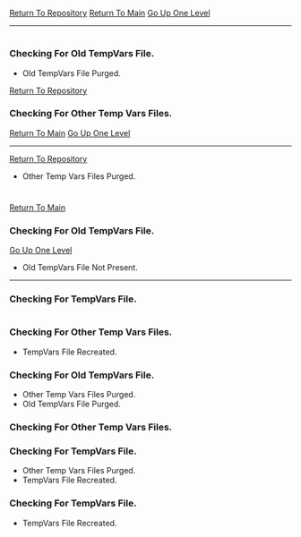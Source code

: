 [Return To Repository](https://github.com/DigitalWarrior/piholeparser/)
[Return To Main](https://github.com/DigitalWarrior/piholeparser/blob/master/RecentRunLogs/Mainlog.md)
[Go Up One Level](https://github.com/DigitalWarrior/piholeparser/blob/master/RecentRunLogs/TopLevelScripts/10-Running-Initial-Tasks.md)
____________________________________
# 
### Checking For Old TempVars File.
* Old TempVars File Purged.

[Return To Repository](https://github.com/DigitalWarrior/piholeparser/)
### Checking For Other Temp Vars Files.
[Return To Main](https://github.com/DigitalWarrior/piholeparser/blob/master/RecentRunLogs/Mainlog.md)
[Go Up One Level](https://github.com/DigitalWarrior/piholeparser/blob/master/RecentRunLogs/TopLevelScripts/10-Running-Initial-Tasks.md)
____________________________________
[Return To Repository](https://github.com/DigitalWarrior/piholeparser/)
* Other Temp Vars Files Purged.
# 
[Return To Main](https://github.com/DigitalWarrior/piholeparser/blob/master/RecentRunLogs/Mainlog.md)
### Checking For Old TempVars File.

[Go Up One Level](https://github.com/DigitalWarrior/piholeparser/blob/master/RecentRunLogs/TopLevelScripts/10-Running-Initial-Tasks.md)
* Old TempVars File Not Present.
____________________________________

### Checking For TempVars File.
# 
### Checking For Other Temp Vars Files.
* TempVars File Recreated.
### Checking For Old TempVars File.
* Other Temp Vars Files Purged.
* Old TempVars File Purged.


### Checking For Other Temp Vars Files.
### Checking For TempVars File.
* Other Temp Vars Files Purged.
* TempVars File Recreated.

### Checking For TempVars File.
* TempVars File Recreated.
